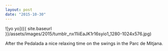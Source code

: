 ```yaml
---
layout: post
date: "2015-10-30"
---
```


![yo yo]({{ site.baseurl }}/assets/images/2015/tumblr_nx11iiEaJK1r16syio1_1280-1024x576.jpg)

After the Pedalada a nice relaxing time on the swings in the Parc de Mitjana.

